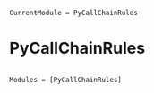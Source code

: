 ```@meta
CurrentModule = PyCallChainRules
```

# PyCallChainRules

```@index
```

```@autodocs
Modules = [PyCallChainRules]
```